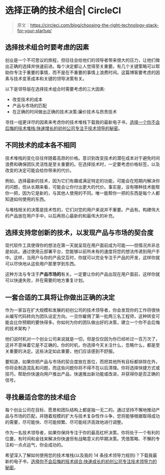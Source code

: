 # 选择正确的技术组合| CircleCI

> 原文：<https://circleci.com/blog/choosing-the-right-technology-stack-for-your-startup/>

## 选择技术组合时要考虑的因素

创业是一个不可思议的旅程，但往往会给他们的领导者带来很大的压力，让他们做出正确的选择并快速前进。每个决定都让人觉得至关重要。有几个关键策略可以帮助你专注于重要的事情，而不是在不重要的事情上浪费时间。这篇博客要考虑的因素与技术变革成本和关键的领导决策有关。

以下是领导层在选择技术组合时需要考虑的三大因素:

*   改变技术的成本
*   产品与市场的匹配
*   在正确的时间做出正确的技术决策:廉价技术与昂贵技术

寻找一组更详尽的因素来考虑你的技术堆栈下载我的最新电子书，[选择一个你不会后悔的技术堆栈:快速增长的初创公司专注于技术领导的秘密](https://circleci.com/resources/startup-tech-stack/)。

## 不同技术的成本各不相同

技术堆栈的变化往往伴随着高昂的价格。意识到改变技术的潜在成本对于避免时间浪费和确保团队灵活性是至关重要的。在选择技术时，一定要考虑价格标签，以及改变的决定可能会给你带来的代价。

例如，选择最新的技术，因为它们有趣或满足特定的功能，可能会在短期内解决你的问题，但从长期来看，可能会让你付出更大的代价。事实是，没有哪种技术能帮你一把，因为它是新的，与其他人使用的不同。唯一能帮你一把的东西是每个人都知道如何使用的东西。

与堆栈相关的决策是技术性的，它们对您的用户来说并不重要。产品有。构建伟大的产品放在用户手中，以后再担心最新的和最伟大的补充。

## 选择支持您创新的技术，以发现产品与市场的契合度

现代软件工具使得你的想法在第一天就呈现在用户面前成为可能——但情况并非总是如此。通过使用云部署平台，您能够以前所未有的速度将您的想法传递到用户手中。这样，当用户与你的产品交互时，你就可以完全专注于产品的开发，这样你就可以尽快地从这些用户那里学到东西。

这种方法与专注于**产品市场的**有关。一定要让你的产品出现在用户面前，这样你就可以快速失败，并在需要的地方重复计划。

## 一套合适的工具将让你做出正确的决定

作为一家旨在扩大规模和发展的初创公司的技术领导者，你会发现你的工作将很快从编写代码转向为团队设定方向。一旦你雇佣了第一批两三名工程师，这种转变可能会比你预期的要快得多。你如何为你的团队做出好的决策，建立一个你不会后悔的技术架构？

他们说时机对一个创业公司来说就是一切，但是仅仅因为你已经听过一百万次了，这并不意味着它是不正确的。你的时机，你选择今天关注什么，忽略什么，都是至关重要的决定。这些决定如此重要，他们应该感到不舒服。

要知道，如果你把产品与市场的契合度放在首位，而把其他所有目标都排除在外，你将会制造混乱和问题，而这些问题你将不得不在以后清理。你将选择快捷方式或技巧，帮助你快速向用户推出产品，快速推出新功能或改进，并获得你是否正确的信号。

## 寻找最适合您的技术组合

每个创业公司在目标、愿景和团队结构上都是独一无二的。通过坚持不懈地推动产品与市场的匹配，并随着规模的扩大与技术复杂性作斗争，您将能够根据取得成功的需要，尽可能快、尽可能频繁、尽可能经济高效地进行调整。

作为一名技术领导者，如果你保持专注于你的最高杠杆决策，你将处于一个有利的位置，有时间和金钱来解决你快速但有战略意义的早期决策。凭借策略、不懈的专注和一点点运气，你会成功的。

希望深入了解如何使用您的技术堆栈(以及我的 14 条技术领导力规则)？下载我最新的电子书，[选择你不会后悔的技术组合:快速成长的初创公司专注技术领导力的秘密](https://circleci.com/resources/startup-tech-stack/)。